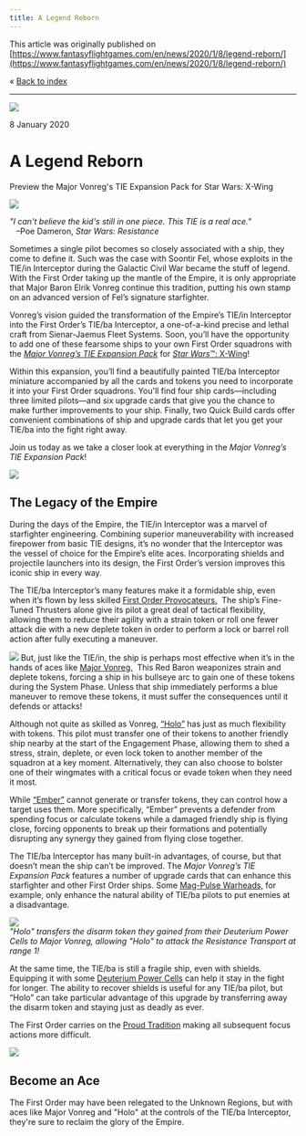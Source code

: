 ```yaml
---
title: A Legend Reborn
---
```


This article was originally published on [https://www.fantasyflightgames.com/en/news/2020/1/8/legend-reborn/](https://www.fantasyflightgames.com/en/news/2020/1/8/legend-reborn/)

&laquo; [Back to index](../index.md)

---

![](swz62_a1_preview1.jpg)

8 January 2020

A Legend Reborn
===============

Preview the Major Vonreg's TIE Expansion Pack for Star Wars: X-Wing

![](swz62_box_left.png)

_"I can't believe the kid's still in one piece. This TIE is a real ace."_  
   –Poe Dameron, _Star Wars: Resistance_

Sometimes a single pilot becomes so closely associated with a ship, they come to define it. Such was the case with Soontir Fel, whose exploits in the TIE/in Interceptor during the Galactic Civil War became the stuff of legend. With the First Order taking up the mantle of the Empire, it is only appropriate that Major Baron Elrik Vonreg continue this tradition, putting his own stamp on an advanced version of Fel’s signature starfighter.

Vonreg’s vision guided the transformation of the Empire’s TIE/in Interceptor into the First Order’s TIE/ba Interceptor, a one-of-a-kind precise and lethal craft from Sienar-Jaemus Fleet Systems. Soon, you’ll have the opportunity to add one of these fearsome ships to your own First Order squadrons with the _[Major Vonreg’s TIE Expansion Pack](https://www.fantasyflightgames.com/en/products/x-wing-second-edition/products/major-vonregs-tie-expansion-pack/)_ for [_Star Wars_™: X-Wing](https://www.fantasyflightgames.com/en/products/x-wing-second-edition/)!

Within this expansion, you’ll find a beautifully painted TIE/ba Interceptor miniature accompanied by all the cards and tokens you need to incorporate it into your First Order squadrons. You'll find four ship cards—including three limited pilots—and six upgrade cards that give you the chance to make further improvements to your ship. Finally, two Quick Build cards offer convenient combinations of ship and upgrade cards that let you get your TIE/ba into the fight right away.

Join us today as we take a closer look at everything in the _Major Vonreg’s TIE Expansion Pack_!

![](swz62_ship-art-with-dial.png)

The Legacy of the Empire
------------------------

During the days of the Empire, the TIE/in Interceptor was a marvel of starfighter engineering. Combining superior maneuverability with increased firepower from basic TIE designs, it’s no wonder that the Interceptor was the vessel of choice for the Empire’s elite aces. Incorporating shields and projectile launchers into its design, the First Order’s version improves this iconic ship in every way.   

The TIE/ba Interceptor’s many features make it a formidable ship, even when it’s flown by less skilled [First Order Provocateurs.](swz62_card_first-order-provocateur.png)  The ship’s Fine-Tuned Thrusters alone give its pilot a great deal of tactical flexibility, allowing them to reduce their agility with a strain token or roll one fewer attack die with a new deplete token in order to perform a lock or barrel roll action after fully executing a maneuver.

![](swz62_card_major-vonreg.png) But, just like the TIE/in, the ship is perhaps most effective when it’s in the hands of aces like [Major Vonreg.](swz62_card_major-vonreg.png)    This Red Baron weaponizes strain and deplete tokens, forcing a ship in his bullseye arc to gain one of these tokens during the System Phase. Unless that ship immediately performs a blue maneuver to remove these tokens, it must suffer the consequences until it defends or attacks!

Although not quite as skilled as Vonreg, [“Holo”](swz62_card_holo.png) has just as much flexibility with tokens. This pilot must transfer one of their tokens to another friendly ship nearby at the start of the Engagement Phase, allowing them to shed a stress, strain, deplete, or even lock token to another member of the squadron at a key moment. Alternatively, they can also choose to bolster one of their wingmates with a critical focus or evade token when they need it most.

While [“Ember”](swz62_card_ember.png) cannot generate or transfer tokens, they can control how a target uses them. More specifically, “Ember” prevents a defender from spending focus or calculate tokens while a damaged friendly ship is flying close, forcing opponents to break up their formations and potentially disrupting any synergy they gained from flying close together.

The TIE/ba Interceptor has many built-in advantages, of course, but that doesn’t mean the ship can’t be improved. The _Major Vonreg’s TIE Expansion Pack_ features a number of upgrade cards that can enhance this starfighter and other First Order ships. Some [Mag-Pulse Warheads,](swz62_card_mag-pulse-warheads.png) for example, only enhance the natural ability of TIE/ba pilots to put enemies at a disadvantage.

![](swz62_a1_diagram2.jpg)  
_"Holo" transfers the disarm token they gained from their Deuterium Power Cells to Major Vonreg, allowing "Holo" to attack the Resistance Transport at range 1!_

At the same time, the TIE/ba is still a fragile ship, even with shields. Equipping it with some [Deuterium Power Cells](swz62_card_deuterium-power-cells.png) can help it stay in the fight for longer. The ability to recover shields is useful for any TIE/ba pilot, but “Holo” can take particular advantage of this upgrade by transferring away the disarm token and staying just as deadly as ever.

The First Order carries on the [Proud Tradition](swz62_card_proud-tradition.png) making all subsequent focus actions more difficult.

![](swz62_a1_art.png)

Become an Ace
-------------

The First Order may have been relegated to the Unknown Regions, but with aces like Major Vonreg and "Holo" at the controls of the TIE/ba Interceptor, they're sure to reclaim the glory of the Empire. 

[](http://community.fantasyflightgames.com/index.php?/forum/222-x-wing/)